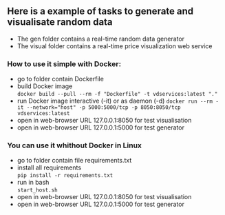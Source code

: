## Here is a example of tasks to generate and visualisate random data  
- The gen folder contains a real-time random data generator  
- The visual folder contains a real-time price visualization web service  

### How to use it simple with Docker:  
- go to folder contain Dockerfile  
- build Docker image  
`docker build --pull --rm -f "Dockerfile" -t vdservices:latest "."`  
- run Docker image interactive (-it) or as daemon (-d)
`docker run --rm -it --network="host" -p 5000:5000/tcp -p 8050:8050/tcp vdservices:latest`  
- open in web-browser URL 127.0.0.1:8050 for test visualisation  
- open in web-browser URL 127.0.0.1:5000 for test generator 

### You can use it whithout Docker in Linux
- go to folder contain file requirements.txt  
- install all requirements  
`pip install -r requirements.txt`
- run in bash  
`start_host.sh` 
- open in web-browser URL 127.0.0.1:8050 for test visualisation  
- open in web-browser URL 127.0.0.1:5000 for test generator 
